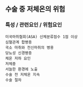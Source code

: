 ## 수술 중 저체온의 위험



### 특성 / 관련요인 / 위험요인

>   

    미국마취협회(ASA) 신체분류점수 1점 이상
    심혈관계 합병증
    국소 마취와 전신마취의 병용
    당뇨성 신경병증
    체온 저하 요인
    저체중
    서늘한 환경에 노출
    수술 전 저체온 지속
    수술 절차
